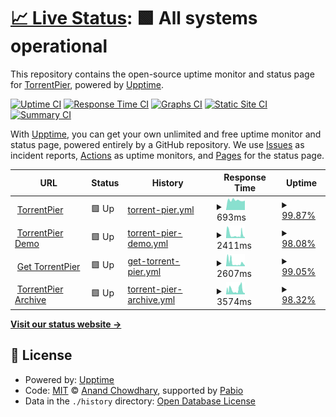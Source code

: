 # [📈 Live Status](https://demo.upptime.js.org): <!--live status--> **🟩 All systems operational**

This repository contains the open-source uptime monitor and status page for [TorrentPier](https://torrentpier.com/), powered by [Upptime](https://github.com/upptime/upptime).

[![Uptime CI](https://github.com/torrentpier/uptime-sites/workflows/Uptime%20CI/badge.svg)](https://github.com/torrentpier/uptime-sites/actions?query=workflow%3A%22Uptime+CI%22)
[![Response Time CI](https://github.com/torrentpier/uptime-sites/workflows/Response%20Time%20CI/badge.svg)](https://github.com/torrentpier/uptime-sites/actions?query=workflow%3A%22Response+Time+CI%22)
[![Graphs CI](https://github.com/torrentpier/uptime-sites/workflows/Graphs%20CI/badge.svg)](https://github.com/torrentpier/uptime-sites/actions?query=workflow%3A%22Graphs+CI%22)
[![Static Site CI](https://github.com/torrentpier/uptime-sites/workflows/Static%20Site%20CI/badge.svg)](https://github.com/torrentpier/uptime-sites/actions?query=workflow%3A%22Static+Site+CI%22)
[![Summary CI](https://github.com/torrentpier/uptime-sites/workflows/Summary%20CI/badge.svg)](https://github.com/torrentpier/uptime-sites/actions?query=workflow%3A%22Summary+CI%22)

With [Upptime](https://upptime.js.org), you can get your own unlimited and free uptime monitor and status page, powered entirely by a GitHub repository. We use [Issues](https://github.com/torrentpier/uptime-sites/issues) as incident reports, [Actions](https://github.com/torrentpier/uptime-sites/actions) as uptime monitors, and [Pages](https://demo.upptime.js.org) for the status page.

<!--start: status pages-->
<!-- This summary is generated by Upptime (https://github.com/upptime/upptime) -->
<!-- Do not edit this manually, your changes will be overwritten -->
<!-- prettier-ignore -->
| URL | Status | History | Response Time | Uptime |
| --- | ------ | ------- | ------------- | ------ |
| <img alt="" src="https://icons.duckduckgo.com/ip3/torrentpier.com.ico" height="13"> [TorrentPier](https://torrentpier.com) | 🟩 Up | [torrent-pier.yml](https://github.com/torrentpier/uptime-sites/commits/HEAD/history/torrent-pier.yml) | <details><summary><img alt="Response time graph" src="./graphs/torrent-pier/response-time-week.png" height="20"> 693ms</summary><br><a href="https://torrentpier.github.io/uptime-sites/history/torrent-pier"><img alt="Response time 762" src="https://img.shields.io/endpoint?url=https%3A%2F%2Fraw.githubusercontent.com%2Ftorrentpier%2Fuptime-sites%2FHEAD%2Fapi%2Ftorrent-pier%2Fresponse-time.json"></a><br><a href="https://torrentpier.github.io/uptime-sites/history/torrent-pier"><img alt="24-hour response time 666" src="https://img.shields.io/endpoint?url=https%3A%2F%2Fraw.githubusercontent.com%2Ftorrentpier%2Fuptime-sites%2FHEAD%2Fapi%2Ftorrent-pier%2Fresponse-time-day.json"></a><br><a href="https://torrentpier.github.io/uptime-sites/history/torrent-pier"><img alt="7-day response time 693" src="https://img.shields.io/endpoint?url=https%3A%2F%2Fraw.githubusercontent.com%2Ftorrentpier%2Fuptime-sites%2FHEAD%2Fapi%2Ftorrent-pier%2Fresponse-time-week.json"></a><br><a href="https://torrentpier.github.io/uptime-sites/history/torrent-pier"><img alt="30-day response time 966" src="https://img.shields.io/endpoint?url=https%3A%2F%2Fraw.githubusercontent.com%2Ftorrentpier%2Fuptime-sites%2FHEAD%2Fapi%2Ftorrent-pier%2Fresponse-time-month.json"></a><br><a href="https://torrentpier.github.io/uptime-sites/history/torrent-pier"><img alt="1-year response time 762" src="https://img.shields.io/endpoint?url=https%3A%2F%2Fraw.githubusercontent.com%2Ftorrentpier%2Fuptime-sites%2FHEAD%2Fapi%2Ftorrent-pier%2Fresponse-time-year.json"></a></details> | <details><summary><a href="https://torrentpier.github.io/uptime-sites/history/torrent-pier">99.87%</a></summary><a href="https://torrentpier.github.io/uptime-sites/history/torrent-pier"><img alt="All-time uptime 95.94%" src="https://img.shields.io/endpoint?url=https%3A%2F%2Fraw.githubusercontent.com%2Ftorrentpier%2Fuptime-sites%2FHEAD%2Fapi%2Ftorrent-pier%2Fuptime.json"></a><br><a href="https://torrentpier.github.io/uptime-sites/history/torrent-pier"><img alt="24-hour uptime 100.00%" src="https://img.shields.io/endpoint?url=https%3A%2F%2Fraw.githubusercontent.com%2Ftorrentpier%2Fuptime-sites%2FHEAD%2Fapi%2Ftorrent-pier%2Fuptime-day.json"></a><br><a href="https://torrentpier.github.io/uptime-sites/history/torrent-pier"><img alt="7-day uptime 99.87%" src="https://img.shields.io/endpoint?url=https%3A%2F%2Fraw.githubusercontent.com%2Ftorrentpier%2Fuptime-sites%2FHEAD%2Fapi%2Ftorrent-pier%2Fuptime-week.json"></a><br><a href="https://torrentpier.github.io/uptime-sites/history/torrent-pier"><img alt="30-day uptime 99.97%" src="https://img.shields.io/endpoint?url=https%3A%2F%2Fraw.githubusercontent.com%2Ftorrentpier%2Fuptime-sites%2FHEAD%2Fapi%2Ftorrent-pier%2Fuptime-month.json"></a><br><a href="https://torrentpier.github.io/uptime-sites/history/torrent-pier"><img alt="1-year uptime 95.94%" src="https://img.shields.io/endpoint?url=https%3A%2F%2Fraw.githubusercontent.com%2Ftorrentpier%2Fuptime-sites%2FHEAD%2Fapi%2Ftorrent-pier%2Fuptime-year.json"></a></details>
| <img alt="" src="https://icons.duckduckgo.com/ip3/torrentpier.duckdns.org.ico" height="13"> [TorrentPier Demo](https://torrentpier.duckdns.org/) | 🟩 Up | [torrent-pier-demo.yml](https://github.com/torrentpier/uptime-sites/commits/HEAD/history/torrent-pier-demo.yml) | <details><summary><img alt="Response time graph" src="./graphs/torrent-pier-demo/response-time-week.png" height="20"> 2411ms</summary><br><a href="https://torrentpier.github.io/uptime-sites/history/torrent-pier-demo"><img alt="Response time 3956" src="https://img.shields.io/endpoint?url=https%3A%2F%2Fraw.githubusercontent.com%2Ftorrentpier%2Fuptime-sites%2FHEAD%2Fapi%2Ftorrent-pier-demo%2Fresponse-time.json"></a><br><a href="https://torrentpier.github.io/uptime-sites/history/torrent-pier-demo"><img alt="24-hour response time 740" src="https://img.shields.io/endpoint?url=https%3A%2F%2Fraw.githubusercontent.com%2Ftorrentpier%2Fuptime-sites%2FHEAD%2Fapi%2Ftorrent-pier-demo%2Fresponse-time-day.json"></a><br><a href="https://torrentpier.github.io/uptime-sites/history/torrent-pier-demo"><img alt="7-day response time 2411" src="https://img.shields.io/endpoint?url=https%3A%2F%2Fraw.githubusercontent.com%2Ftorrentpier%2Fuptime-sites%2FHEAD%2Fapi%2Ftorrent-pier-demo%2Fresponse-time-week.json"></a><br><a href="https://torrentpier.github.io/uptime-sites/history/torrent-pier-demo"><img alt="30-day response time 3816" src="https://img.shields.io/endpoint?url=https%3A%2F%2Fraw.githubusercontent.com%2Ftorrentpier%2Fuptime-sites%2FHEAD%2Fapi%2Ftorrent-pier-demo%2Fresponse-time-month.json"></a><br><a href="https://torrentpier.github.io/uptime-sites/history/torrent-pier-demo"><img alt="1-year response time 3956" src="https://img.shields.io/endpoint?url=https%3A%2F%2Fraw.githubusercontent.com%2Ftorrentpier%2Fuptime-sites%2FHEAD%2Fapi%2Ftorrent-pier-demo%2Fresponse-time-year.json"></a></details> | <details><summary><a href="https://torrentpier.github.io/uptime-sites/history/torrent-pier-demo">98.08%</a></summary><a href="https://torrentpier.github.io/uptime-sites/history/torrent-pier-demo"><img alt="All-time uptime 76.26%" src="https://img.shields.io/endpoint?url=https%3A%2F%2Fraw.githubusercontent.com%2Ftorrentpier%2Fuptime-sites%2FHEAD%2Fapi%2Ftorrent-pier-demo%2Fuptime.json"></a><br><a href="https://torrentpier.github.io/uptime-sites/history/torrent-pier-demo"><img alt="24-hour uptime 100.00%" src="https://img.shields.io/endpoint?url=https%3A%2F%2Fraw.githubusercontent.com%2Ftorrentpier%2Fuptime-sites%2FHEAD%2Fapi%2Ftorrent-pier-demo%2Fuptime-day.json"></a><br><a href="https://torrentpier.github.io/uptime-sites/history/torrent-pier-demo"><img alt="7-day uptime 98.08%" src="https://img.shields.io/endpoint?url=https%3A%2F%2Fraw.githubusercontent.com%2Ftorrentpier%2Fuptime-sites%2FHEAD%2Fapi%2Ftorrent-pier-demo%2Fuptime-week.json"></a><br><a href="https://torrentpier.github.io/uptime-sites/history/torrent-pier-demo"><img alt="30-day uptime 84.02%" src="https://img.shields.io/endpoint?url=https%3A%2F%2Fraw.githubusercontent.com%2Ftorrentpier%2Fuptime-sites%2FHEAD%2Fapi%2Ftorrent-pier-demo%2Fuptime-month.json"></a><br><a href="https://torrentpier.github.io/uptime-sites/history/torrent-pier-demo"><img alt="1-year uptime 76.26%" src="https://img.shields.io/endpoint?url=https%3A%2F%2Fraw.githubusercontent.com%2Ftorrentpier%2Fuptime-sites%2FHEAD%2Fapi%2Ftorrent-pier-demo%2Fuptime-year.json"></a></details>
| <img alt="" src="https://icons.duckduckgo.com/ip3/get-torrentpier.duckdns.org.ico" height="13"> [Get TorrentPier](https://get-torrentpier.duckdns.org) | 🟩 Up | [get-torrent-pier.yml](https://github.com/torrentpier/uptime-sites/commits/HEAD/history/get-torrent-pier.yml) | <details><summary><img alt="Response time graph" src="./graphs/get-torrent-pier/response-time-week.png" height="20"> 2607ms</summary><br><a href="https://torrentpier.github.io/uptime-sites/history/get-torrent-pier"><img alt="Response time 3668" src="https://img.shields.io/endpoint?url=https%3A%2F%2Fraw.githubusercontent.com%2Ftorrentpier%2Fuptime-sites%2FHEAD%2Fapi%2Fget-torrent-pier%2Fresponse-time.json"></a><br><a href="https://torrentpier.github.io/uptime-sites/history/get-torrent-pier"><img alt="24-hour response time 574" src="https://img.shields.io/endpoint?url=https%3A%2F%2Fraw.githubusercontent.com%2Ftorrentpier%2Fuptime-sites%2FHEAD%2Fapi%2Fget-torrent-pier%2Fresponse-time-day.json"></a><br><a href="https://torrentpier.github.io/uptime-sites/history/get-torrent-pier"><img alt="7-day response time 2607" src="https://img.shields.io/endpoint?url=https%3A%2F%2Fraw.githubusercontent.com%2Ftorrentpier%2Fuptime-sites%2FHEAD%2Fapi%2Fget-torrent-pier%2Fresponse-time-week.json"></a><br><a href="https://torrentpier.github.io/uptime-sites/history/get-torrent-pier"><img alt="30-day response time 3242" src="https://img.shields.io/endpoint?url=https%3A%2F%2Fraw.githubusercontent.com%2Ftorrentpier%2Fuptime-sites%2FHEAD%2Fapi%2Fget-torrent-pier%2Fresponse-time-month.json"></a><br><a href="https://torrentpier.github.io/uptime-sites/history/get-torrent-pier"><img alt="1-year response time 3668" src="https://img.shields.io/endpoint?url=https%3A%2F%2Fraw.githubusercontent.com%2Ftorrentpier%2Fuptime-sites%2FHEAD%2Fapi%2Fget-torrent-pier%2Fresponse-time-year.json"></a></details> | <details><summary><a href="https://torrentpier.github.io/uptime-sites/history/get-torrent-pier">99.05%</a></summary><a href="https://torrentpier.github.io/uptime-sites/history/get-torrent-pier"><img alt="All-time uptime 96.70%" src="https://img.shields.io/endpoint?url=https%3A%2F%2Fraw.githubusercontent.com%2Ftorrentpier%2Fuptime-sites%2FHEAD%2Fapi%2Fget-torrent-pier%2Fuptime.json"></a><br><a href="https://torrentpier.github.io/uptime-sites/history/get-torrent-pier"><img alt="24-hour uptime 100.00%" src="https://img.shields.io/endpoint?url=https%3A%2F%2Fraw.githubusercontent.com%2Ftorrentpier%2Fuptime-sites%2FHEAD%2Fapi%2Fget-torrent-pier%2Fuptime-day.json"></a><br><a href="https://torrentpier.github.io/uptime-sites/history/get-torrent-pier"><img alt="7-day uptime 99.05%" src="https://img.shields.io/endpoint?url=https%3A%2F%2Fraw.githubusercontent.com%2Ftorrentpier%2Fuptime-sites%2FHEAD%2Fapi%2Fget-torrent-pier%2Fuptime-week.json"></a><br><a href="https://torrentpier.github.io/uptime-sites/history/get-torrent-pier"><img alt="30-day uptime 92.40%" src="https://img.shields.io/endpoint?url=https%3A%2F%2Fraw.githubusercontent.com%2Ftorrentpier%2Fuptime-sites%2FHEAD%2Fapi%2Fget-torrent-pier%2Fuptime-month.json"></a><br><a href="https://torrentpier.github.io/uptime-sites/history/get-torrent-pier"><img alt="1-year uptime 96.70%" src="https://img.shields.io/endpoint?url=https%3A%2F%2Fraw.githubusercontent.com%2Ftorrentpier%2Fuptime-sites%2FHEAD%2Fapi%2Fget-torrent-pier%2Fuptime-year.json"></a></details>
| <img alt="" src="https://icons.duckduckgo.com/ip3/archive-torrentpier.duckdns.org.ico" height="13"> [TorrentPier Archive](https://archive-torrentpier.duckdns.org) | 🟩 Up | [torrent-pier-archive.yml](https://github.com/torrentpier/uptime-sites/commits/HEAD/history/torrent-pier-archive.yml) | <details><summary><img alt="Response time graph" src="./graphs/torrent-pier-archive/response-time-week.png" height="20"> 3574ms</summary><br><a href="https://torrentpier.github.io/uptime-sites/history/torrent-pier-archive"><img alt="Response time 3915" src="https://img.shields.io/endpoint?url=https%3A%2F%2Fraw.githubusercontent.com%2Ftorrentpier%2Fuptime-sites%2FHEAD%2Fapi%2Ftorrent-pier-archive%2Fresponse-time.json"></a><br><a href="https://torrentpier.github.io/uptime-sites/history/torrent-pier-archive"><img alt="24-hour response time 1098" src="https://img.shields.io/endpoint?url=https%3A%2F%2Fraw.githubusercontent.com%2Ftorrentpier%2Fuptime-sites%2FHEAD%2Fapi%2Ftorrent-pier-archive%2Fresponse-time-day.json"></a><br><a href="https://torrentpier.github.io/uptime-sites/history/torrent-pier-archive"><img alt="7-day response time 3574" src="https://img.shields.io/endpoint?url=https%3A%2F%2Fraw.githubusercontent.com%2Ftorrentpier%2Fuptime-sites%2FHEAD%2Fapi%2Ftorrent-pier-archive%2Fresponse-time-week.json"></a><br><a href="https://torrentpier.github.io/uptime-sites/history/torrent-pier-archive"><img alt="30-day response time 3240" src="https://img.shields.io/endpoint?url=https%3A%2F%2Fraw.githubusercontent.com%2Ftorrentpier%2Fuptime-sites%2FHEAD%2Fapi%2Ftorrent-pier-archive%2Fresponse-time-month.json"></a><br><a href="https://torrentpier.github.io/uptime-sites/history/torrent-pier-archive"><img alt="1-year response time 3915" src="https://img.shields.io/endpoint?url=https%3A%2F%2Fraw.githubusercontent.com%2Ftorrentpier%2Fuptime-sites%2FHEAD%2Fapi%2Ftorrent-pier-archive%2Fresponse-time-year.json"></a></details> | <details><summary><a href="https://torrentpier.github.io/uptime-sites/history/torrent-pier-archive">98.32%</a></summary><a href="https://torrentpier.github.io/uptime-sites/history/torrent-pier-archive"><img alt="All-time uptime 97.56%" src="https://img.shields.io/endpoint?url=https%3A%2F%2Fraw.githubusercontent.com%2Ftorrentpier%2Fuptime-sites%2FHEAD%2Fapi%2Ftorrent-pier-archive%2Fuptime.json"></a><br><a href="https://torrentpier.github.io/uptime-sites/history/torrent-pier-archive"><img alt="24-hour uptime 100.00%" src="https://img.shields.io/endpoint?url=https%3A%2F%2Fraw.githubusercontent.com%2Ftorrentpier%2Fuptime-sites%2FHEAD%2Fapi%2Ftorrent-pier-archive%2Fuptime-day.json"></a><br><a href="https://torrentpier.github.io/uptime-sites/history/torrent-pier-archive"><img alt="7-day uptime 98.32%" src="https://img.shields.io/endpoint?url=https%3A%2F%2Fraw.githubusercontent.com%2Ftorrentpier%2Fuptime-sites%2FHEAD%2Fapi%2Ftorrent-pier-archive%2Fuptime-week.json"></a><br><a href="https://torrentpier.github.io/uptime-sites/history/torrent-pier-archive"><img alt="30-day uptime 96.46%" src="https://img.shields.io/endpoint?url=https%3A%2F%2Fraw.githubusercontent.com%2Ftorrentpier%2Fuptime-sites%2FHEAD%2Fapi%2Ftorrent-pier-archive%2Fuptime-month.json"></a><br><a href="https://torrentpier.github.io/uptime-sites/history/torrent-pier-archive"><img alt="1-year uptime 97.56%" src="https://img.shields.io/endpoint?url=https%3A%2F%2Fraw.githubusercontent.com%2Ftorrentpier%2Fuptime-sites%2FHEAD%2Fapi%2Ftorrent-pier-archive%2Fuptime-year.json"></a></details>

<!--end: status pages-->

[**Visit our status website →**](https://torrentpier.github.io/uptime-sites)

## 📄 License

- Powered by: [Upptime](https://github.com/upptime/upptime)
- Code: [MIT](./LICENSE) © [Anand Chowdhary](https://anandchowdhary.com), supported by [Pabio](https://pabio.com)
- Data in the `./history` directory: [Open Database License](https://opendatacommons.org/licenses/odbl/1-0/)
